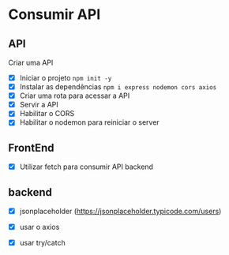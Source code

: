 # Consumir API

## API
Criar uma API 
- [x] Iniciar o projeto `npm init -y`
- [x] Instalar as dependências  `npm i express nodemon cors axios`
- [x] Criar uma rota para acessar a API 
- [x] Servir a API 
- [x] Habilitar o CORS 
- [x] Habilitar o nodemon para reiniciar o server 

## FrontEnd

- [x] Utilizar fetch para consumir API backend


## backend

- [x] jsonplaceholder (https://jsonplaceholder.typicode.com/users)
- [x] usar o axios 
- [x] usar try/catch

